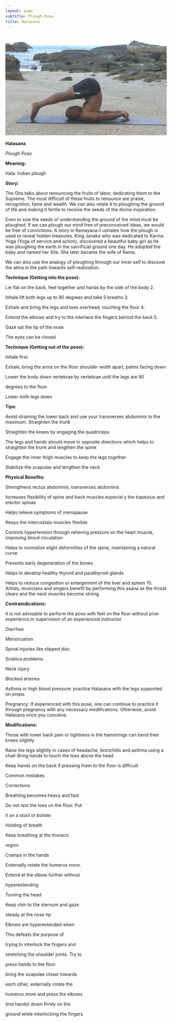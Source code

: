 ```yaml
---
layout: page
subtitle: Plough Pose
title: Halasana
---
```

  <p class="calibre1 text-center">
   <img class="calibre2" src="../../assets/img/index-45_2.png"/>
  </p>
  <p class="calibre1">
  </p>
  <p class="calibre1">
  </p>
  <p class="calibre1">
   <b class="calibre3">
    Halasana
   </b>
  </p>
  <p class="calibre1">
  </p>
  <p class="calibre1">
   <b class="calibre3">
   </b>
  </p>
  <p class="calibre1">
  </p>
  <p class="calibre1">
  </p>
  <p class="calibre1">
   <i class="calibre4">
    Plough Pose
   </i>
  </p>
  <p class="calibre1">
  </p>
  <p class="calibre1">
   <b class="calibre3">
   </b>
  </p>
  <p class="calibre1">
  </p>
  <p class="calibre1">
   <b class="calibre3">
    Meaning:
   </b>
  </p>
  <p class="calibre1">
  </p>
  <p class="calibre1">
   Hala: Indian plough
  </p>
  <p class="calibre1">
  </p>
  <p class="calibre1">
  </p>
  <p class="calibre1">
  </p>
  <p class="calibre1">
  </p>
  <p class="calibre1">
  </p>
  <p class="calibre1">
  </p>
  <p class="calibre1">
  </p>
  <p class="calibre1">
   <b class="calibre3">
    Story:
   </b>
  </p>
  <p class="calibre1">
  </p>
  <p class="calibre1">
   The  Gita  talks  about  renouncing  the  fruits  of  labor,  dedicating  them  to  the Supreme. The most difficult of these fruits to renounce are praise, recognition, fame  and  wealth.    We  can  also  relate  it  to  ploughing  the  ground  of  life  and making it fertile to receive the seeds of the divine inspiration.
  </p>
  <p class="calibre1">
  </p>
  <p class="calibre1">
   Even  to  sow  the  seeds  of  understanding  the  ground  of  the  mind  must  be ploughed. If we can plough our mind free of preconceived ideas, we would be free of convictions. A story in Ramayana il ustrates how the plough is used to reveal hidden treasures. King Janaka who was dedicated to Karma Yoga (Yoga of service and action), discovered a beautiful baby girl as he was ploughing the earth in the sacrificial ground one day. He adopted the baby and named her Sita. She later became the wife of Rama.
  </p>
  <p class="calibre1">
  </p>
  <p class="calibre1">
   We can also use the analogy of ploughing through our inner self to discover the atma in the path towards self-realization.
  </p>
  <p class="calibre1">
  </p>
  <p class="calibre1">
   <b class="calibre3">
    Technique (Getting into the pose):
   </b>
  </p>
  <p class="calibre1">
   Lie flat on the back, feet together and hands by the side of the body 2.
  </p>
  <p class="calibre1">
   Inhale lift both legs up to 90 degrees and take 5 breaths 3.
  </p>
  <p class="calibre1">
   Exhale and bring the legs and toes overhead, touching the floor 4.
  </p>
  <p class="calibre1">
   Extend the elbows and try to the interlace the fingers behind the back 5.
  </p>
  <p class="calibre1">
   Gaze sat the tip of the nose
  </p>
  <p class="calibre1">
   The eyes can be closed
  </p>
  <p class="calibre1">
  </p>
  <p class="calibre1">
   <a id="p46">
   </a>
  </p>
  <p class="calibre1">
  </p>
  <p class="calibre1">
   <b class="calibre3">
    Technique (Getting out of the pose):
   </b>
  </p>
  <p class="calibre1">
   Inhale first
  </p>
  <p class="calibre1">
   Exhale, bring the arms on the floor shoulder width apart, palms facing down
  </p>
  <p class="calibre1">
   Lower  the  body  down  vertebrae  by  vertebrae  until  the  legs  are  90
  </p>
  <p class="calibre1">
   degrees to the floor
  </p>
  <p class="calibre1">
   Lower both legs down
  </p>
  <p class="calibre1">
  </p>
  <p class="calibre1">
   <b class="calibre3">
    Tips:
   </b>
  </p>
  <p class="calibre1">
   Avoid  straining  the  lower  back  and  use  your  transverses  abdominis  to the maximum. Straighten the trunk
  </p>
  <p class="calibre1">
   Straighten the knees by engaging the quadriceps
  </p>
  <p class="calibre1">
   The legs and hands should move in opposite directions which helps to straighten the trunk and lengthen the spine
  </p>
  <p class="calibre1">
   Engage the inner thigh muscles to keep the legs together
  </p>
  <p class="calibre1">
   Stabilize the scapulae and lengthen the neck
  </p>
  <p class="calibre1">
  </p>
  <p class="calibre1">
   <b class="calibre3">
    Physical Benefits:
   </b>
  </p>
  <p class="calibre1">
   Strengthens rectus abdominis, transverses abdominis
  </p>
  <p class="calibre1">
   Increases  flexibility  of  spine  and  back  muscles  especial y  the  trapezius and erector spinae
  </p>
  <p class="calibre1">
   Helps relieve symptoms of menopause
  </p>
  <p class="calibre1">
   Keeps the intercostals muscles flexible
  </p>
  <p class="calibre1">
   Controls  hypertension  through  relieving  pressure  on  the  heart  muscle, improving blood circulation
  </p>
  <p class="calibre1">
   Helps to normalize slight deformities of the spine, maintaining a natural curve
  </p>
  <p class="calibre1">
   Prevents early degeneration of the bones
  </p>
  <p class="calibre1">
   Helps to develop healthy thyroid and parathyroid glands
  </p>
  <p class="calibre1">
   Helps to reduce congestion or enlargement of the liver and spleen 10.  Artists,  musicians  and  singers  benefit  by  performing  this  asana  as  the throat clears and the neck muscles become strong
  </p>
  <p class="calibre1">
  </p>
  <p class="calibre1">
   <b class="calibre3">
   </b>
  </p>
  <p class="calibre1">
   <b class="calibre3">
   </b>
  </p>
  <p class="calibre1">
   <b class="calibre3">
   </b>
  </p>
  <p class="calibre1">
   <b class="calibre3">
   </b>
  </p>
  <p class="calibre1">
   <b class="calibre3">
   </b>
  </p>
  <p class="calibre1">
   <b class="calibre3">
   </b>
  </p>
  <p class="calibre1">
   <b class="calibre3">
   </b>
  </p>
  <p class="calibre1">
  </p>
  <p class="calibre1">
   <a id="p47">
   </a>
  </p>
  <p class="calibre1">
  </p>
  <p class="calibre1">
   <b class="calibre3">
    Contraindications:
   </b>
  </p>
  <p class="calibre1">
   It  is  not  advisable  to  perform  the  pose  with  feet  on  the  floor  without  prior experience or supervision of an experienced instructor.
  </p>
  <p class="calibre1">
  </p>
  <p class="calibre1">
   Diarrhea
  </p>
  <p class="calibre1">
   Menstruation
  </p>
  <p class="calibre1">
   Spinal injuries like slipped disc
  </p>
  <p class="calibre1">
   Sciatica problems
  </p>
  <p class="calibre1">
   Neck injury
  </p>
  <p class="calibre1">
   Blocked arteries
  </p>
  <p class="calibre1">
   Asthma  or  high  blood  pressure:  practice  Halasana  with  the  legs supported on props.
  </p>
  <p class="calibre1">
   Pregnancy: If experienced with this pose, one can continue to practice it through pregnancy with any necessary modifications. Otherwise, avoid Halasana once you conceive.
  </p>
  <p class="calibre1">
  </p>
  <p class="calibre1">
   <b class="calibre3">
    Modifications:
   </b>
  </p>
  <p class="calibre1">
   Those with lower back pain or tightness in the hamstrings can bend their knees slightly
  </p>
  <p class="calibre1">
  </p>
  <p class="calibre1">
   Raise the legs slightly in cases of headache, bronchitis and asthma using a chair Bring hands to touch the toes above the head
  </p>
  <p class="calibre1">
  </p>
  <p class="calibre1">
   Keep hands on the back if pressing them to the floor is difficult
  </p>
  <p class="calibre1">
  </p>
  <p class="calibre1">
   <b class="calibre3">
   </b>
  </p>
  <p class="calibre1">
   <b class="calibre3">
   </b>
  </p>
  <p class="calibre1">
   <b class="calibre3">
   </b>
  </p>
  <p class="calibre1">
   <b class="calibre3">
   </b>
  </p>
  <p class="calibre1">
   <b class="calibre3">
   </b>
  </p>
  <p class="calibre1">
   <b class="calibre3">
   </b>
  </p>
  <p class="calibre1">
   <b class="calibre3">
   </b>
  </p>
  <p class="calibre1">
   <b class="calibre3">
   </b>
  </p>
  <p class="calibre1">
   <b class="calibre3">
   </b>
  </p>
  <p class="calibre1">
  </p>
  <p class="calibre1">
   <a id="p48">
   </a>
  </p>
  <p class="calibre1">
  </p>
  <p class="calibre1">
   Common mistakes
  </p>
  <p class="calibre1">
   Corrections
  </p>
  <p class="calibre1">
   Breathing becomes heavy and fast
  </p>
  <p class="calibre1">
   Do not rest the toes on the floor. Put
  </p>
  <p class="calibre1">
   it on a stool or bolster
  </p>
  <p class="calibre1">
   Holding of breath
  </p>
  <p class="calibre1">
   Keep breathing at the thoracic
  </p>
  <p class="calibre1">
   region
  </p>
  <p class="calibre1">
   Cramps in the hands
  </p>
  <p class="calibre1">
   Externally rotate the humerus more.
  </p>
  <p class="calibre1">
   Extend at the elbow further without
  </p>
  <p class="calibre1">
   hyperextending
  </p>
  <p class="calibre1">
   Turning the head
  </p>
  <p class="calibre1">
   Keep chin to the sternum and gaze
  </p>
  <p class="calibre1">
   steady at the nose tip
  </p>
  <p class="calibre1">
   Elbows are hyperextended when
  </p>
  <p class="calibre1">
   This defeats the purpose of
  </p>
  <p class="calibre1">
   trying to interlock the fingers and
  </p>
  <p class="calibre1">
   stretching the shoulder joints. Try to
  </p>
  <p class="calibre1">
   press hands to the floor
  </p>
  <p class="calibre1">
   bring the scapulae closer towards
  </p>
  <p class="calibre1">
   each other, externally rotate the
  </p>
  <p class="calibre1">
   humerus more and press the elbows
  </p>
  <p class="calibre1">
   (not hands) down firmly on the
  </p>
  <p class="calibre1">
   ground while interlocking the fingers
  </p>
  <p class="calibre1">
  </p>
  <p class="calibre1">
  </p>
  <p class="calibre1">
  </p>
  <p class="calibre1">
   <a id="p49">
   </a>
  </p>
  <p class="calibre1">
  </p>
  <p class="calibre1">
   <b class="calibre3">
   </b>
  </p>
  <p class="calibre1">
   <b class="calibre3">
   </b>
  </p>
  <p class="calibre1">
   <b class="calibre3">
   </b>
  </p>
  <p class="calibre1">
  </p>
  <p class="calibre1">
  </p>
  <p class="calibre1">
  </p>
  <p class="calibre1">
  </p>
  <p class="calibre1">
   <b class="calibre3">
   </b>
  </p>
  <p class="calibre1">
   <b class="calibre3">
   </b>
  </p>
  <p class="calibre1">
  </p>

